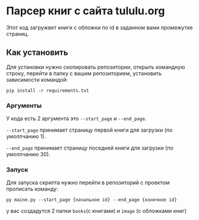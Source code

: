# Парсер книг с сайта tululu.org

Этот код загружвет книги с обложки по id в заданном вами промежутке страниц.

## Как установить 
Для установки нужно скопировать репозитории, открыть командную строку, перейти в папку с вашим репозиторием, установить зависимости командой:
```
pip install -r requirements.txt
```


### Аргументы
У кода есть 2 аргумента это `--start_page` и `--end_page`.

`--start_page` принимает страницу первой книги для загрузки (по умоллчанию 1).

`--end_page` принимает страницу поседней книги для загрузки (по умоллчанию 30).

### Запуск

Для запуска скрипта нужно перейти в репозиторий с проектом прописать команду:
```
py maine.py --start_page {начальное id} --end_page {конечное id}
```
у вас создадутся 2 папки `books`(c книгами) и `image` (с обложками книг)
